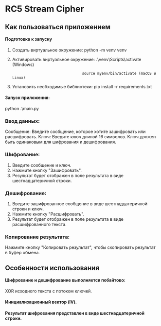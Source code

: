 ﻿# RC5 Stream Cipher
## Как пользоваться приложением
#### Подготовка к запуску
1) Создать виртуальное окружение: python -m venv venv
2) Активировать виртуальное окружение: .\venv\Scripts\activate (Windows)
   
                                       source myenv/bin/activate (macOS и Linux)
4) Установить необходимые библиотеки: pip install -r requirements.txt
#### Запуск приложения:
python .\main.py
### Ввод данных:
Сообщение: Введите сообщение, которое хотите зашифровать или расшифровать.
Ключ: Введите ключ длиной 16 символов. Ключ должен быть одинаковым для шифрования и дешифрования.
### Шифрование:
1) Введите сообщение и ключ.
2) Нажмите кнопку "Зашифровать".
3) Результат будет отображен в поле результата в виде шестнадцатеричной строки.
### Дешифрование:
1) Введите зашифрованное сообщение в виде шестнадцатеричной строки и ключ.
2) Нажмите кнопку "Расшифровать".
3) Результат будет отображен в поле результата в виде расшифрованного текста.
### Копирование результата:
Нажмите кнопку "Копировать результат", чтобы скопировать результат в буфер обмена.
## Особенности использования
#### Шифрование и дешифрование выполняется побайтово:
XOR исходного текста с потоком ключей.
#### Инициализационный вектор (IV).
#### Результат шифрования представлен в виде шестнадцатеричной строки.

